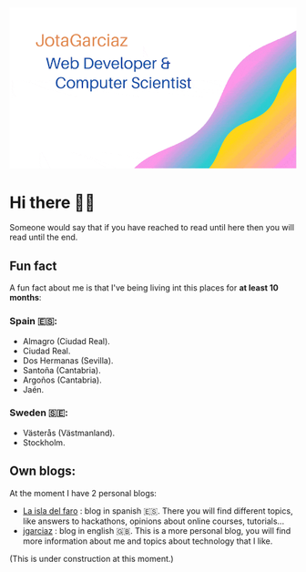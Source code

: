 ![](JotaGarciaz.gif)
# Hi there 👋🏻
Someone would say that if you have reached to read until here then you will  read until the end.

## Fun fact

A fun fact about me is that I've being living int this places for **at least 10 months**:

### Spain 🇪🇸:

* Almagro (Ciudad Real).
* Ciudad Real.
* Dos Hermanas (Sevilla).
* Santoña (Cantabria).
* Argoños (Cantabria).
* Jaén.

### Sweden 🇸🇪:

* Västerås (Västmanland).
* Stockholm.

## Own blogs:

At the moment I have 2 personal blogs:

* [La isla del faro](https://laisladelfaro.com) : blog in spanish 🇪🇸. There you will find different topics, like answers to hackathons, opinions about online courses, tutorials...
* [jgarciaz](https://jgarciaz.com) : blog in english 🇬🇧. This is a more personal blog, you will find more information about me and topics about technology that I like.

(This is under construction at this moment.)